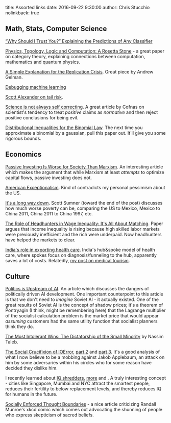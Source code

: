 title: Assorted links
date: 2016-09-22 9:30:00
author: Chris Stucchio
nolinkback: true

## Math, Stats, Computer Science

[“Why Should I Trust You?” Explaining the Predictions of Any Classifier](https://arxiv.org/pdf/1602.04938.pdf)

[Physics, Topology, Logic and Computation: A Rosetta Stone](http://math.ucr.edu/home/baez/rosetta.pdf) - a great paper on category theory, explaining connections between computation, mathematics and quantum physics.

[A Simple Explanation for the Replication Crisis](http://simplystatistics.org/2016/08/24/replication-crisis/). Great piece by Andrew Gelman.

[Debugging machine learning](https://nlpers.blogspot.com/2016/08/debugging-machine-learning.html)

[Scott Alexander on tail risk](http://slatestarcodex.com/2016/08/31/terrorists-vs-chairs-an-outlier-story/).

[Science is not always self correcting](http://www.gwern.net/docs/iq/2015-cofnas.pdf). A great article by Cofnas on scientist's tendency to treat *positive* claims as *normative* and then reject positive conclusions for being evil.

[Distributional Inequalities for the Binomial Law](https://projecteuclid.org/download/pdf_1/euclid.aop/1176995801). The next time you approximate a binomial by a gaussian, pull this paper out. It'll give you some rigorous bounds.

## Economics

[Passive Investing Is Worse for Society Than Marxism](https://www.bloomberg.com/news/articles/2016-08-23/bernstein-passive-investing-is-worse-for-society-than-marxism). An interesting article which makes the argument that while Marxism at least *attempts* to optimize capital flows, passive investing does not.

[American Exceptionalism](http://greyenlightenment.com/american-exceptionalism-8189/). Kind of contradicts my personal pessimism about the US.

[It's a long way down](http://www.themoneyillusion.com/?p=10259). Scott Sumner (toward the end of the post) discusses how much worse poverty can be, comparing the US to Mexico, Mexico to China 2011, China 2011 to China 1997, etc.

[The Role of Headhunters in Wage Inequality: It's All About Matching](https://editorialexpress.com/cgi-bin/conference/download.cgi?db_name=EEAESEM2016&paper_id=1093). Paper argues that income inequality is rising because high skilled labor markets were previously inefficient and the rich were underpaid. Now headhunters have helped the markets to clear.

[India's role in exporting health care](https://hbr.org/2013/11/delivering-world-class-health-care-affordably). India's hub&spoke model of health care, where spokes focus on diagnosis/funneling to the hub, apparently saves a lot of costs. Relatedly, [my post on medical tourism](https://www.chrisstucchio.com/blog/2015/medical_tourism.html).

## Culture

[Politics is Upstream of AI](http://thefutureprimaeval.net/politics-is-upstream-of-ai/). An article which discusses the dangers of politically driven AI development. One important counterpoint to this article is that we don't need to *imagine* Soviet AI - it actually existed. One of the great results of Soviet AI is the concept of shadow prices; it's a theorem of Pontryagin (I think, might be remembering here) that the Lagrange multiplier of the socialist calculation problem is the market price that would appear *assuming* customers had the same utility function that socialist planners think they do.

[The Most Intolerant Wins: The Dictatorship of the Small Minority](https://medium.com/@nntaled/the-most-intolerant-wins-the-dictatorship-of-the-small-minority-3f1f83ce4e15#.bqg1659rq) by Nassim Taleb.

[The Social Crucifixion of IOError](https://contraspin.co.nz/the-weaponising-of-social-pt1-the-crucifixion-of-ioerror/), [part 2](https://contraspin.co.nz/the-weaponising-of-social-pt-2-stomping-on-ioerrors-grave/) and [part 3](https://contraspin.co.nz/the-weaponising-of-social-part-3-the-resurrection-of-ioerror/). It's a good analysis of what I now believe to be a mobbing against Jakob Applebaum, an attack on him by some adversaries within his circles who for some reason have decided they dislike him.

I recently learned about [IQ shredders](http://www.xenosystems.net/iq-shredders/), [more](https://bloodyshovel.wordpress.com/2013/03/26/lee-kuan-yew-drains-your-brains-for-short-term-gain/) and . A truly interesting concept - cities like Singapore, Mumbai and NYC attract the smartest people, reduces their fertility to below replacement levels, and thereby reduces IQ for humans in the future.

[Socially Enforced Thought Boundaries](https://carcinisation.com/2014/10/02/socially-enforced-thought-boundaries/) - a nice article criticizing Randall Munroe's xkcd comic which comes out advocating the shunning of people who express skepticism of sacred beliefs.
